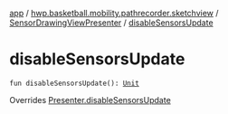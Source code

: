 [app](../../index.md) / [hwp.basketball.mobility.pathrecorder.sketchview](../index.md) / [SensorDrawingViewPresenter](index.md) / [disableSensorsUpdate](.)

# disableSensorsUpdate

`fun disableSensorsUpdate(): `[`Unit`](https://kotlinlang.org/api/latest/jvm/stdlib/kotlin/-unit/index.html)

Overrides [Presenter.disableSensorsUpdate](../-sensor-drawing-view-view-contract/-presenter/disable-sensors-update.md)

